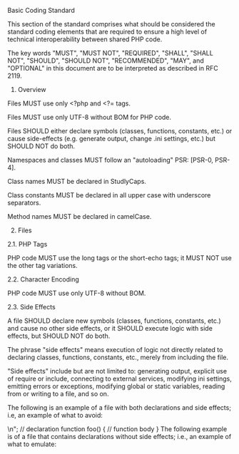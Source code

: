 Basic Coding Standard

This section of the standard comprises what should be considered the standard coding elements that are required to ensure a high level of technical interoperability between shared PHP code.

The key words "MUST", "MUST NOT", "REQUIRED", "SHALL", "SHALL NOT", "SHOULD", "SHOULD NOT", "RECOMMENDED", "MAY", and "OPTIONAL" in this document are to be interpreted as described in RFC 2119.

1. Overview

Files MUST use only <?php and <?= tags.

Files MUST use only UTF-8 without BOM for PHP code.

Files SHOULD either declare symbols (classes, functions, constants, etc.) or cause side-effects (e.g. generate output, change .ini settings, etc.) but SHOULD NOT do both.

Namespaces and classes MUST follow an "autoloading" PSR: [PSR-0, PSR-4].

Class names MUST be declared in StudlyCaps.

Class constants MUST be declared in all upper case with underscore separators.

Method names MUST be declared in camelCase.

2. Files

2.1. PHP Tags

PHP code MUST use the long <?php ?> tags or the short-echo <?= ?> tags; it MUST NOT use the other tag variations.

2.2. Character Encoding

PHP code MUST use only UTF-8 without BOM.

2.3. Side Effects

A file SHOULD declare new symbols (classes, functions, constants, etc.) and cause no other side effects, or it SHOULD execute logic with side effects, but SHOULD NOT do both.

The phrase "side effects" means execution of logic not directly related to declaring classes, functions, constants, etc., merely from including the file.

"Side effects" include but are not limited to: generating output, explicit use of require or include, connecting to external services, modifying ini settings, emitting errors or exceptions, modifying global or static variables, reading from or writing to a file, and so on.

The following is an example of a file with both declarations and side effects; i.e, an example of what to avoid:

<?php
// side effect: change ini settings
ini_set('error_reporting', E_ALL);

// side effect: loads a file
include "file.php";

// side effect: generates output
echo "<html>\n";

// declaration
function foo()
{
    // function body
}
The following example is of a file that contains declarations without side effects; i.e., an example of what to emulate:

<?php
// declaration
function foo()
{
    // function body
}

// conditional declaration is *not* a side effect
if (! function_exists('bar')) {
    function bar()
    {
        // function body
    }
}
3. Namespace and Class Names

Namespaces and classes MUST follow an "autoloading" PSR: [PSR-0, PSR-4].

This means each class is in a file by itself, and is in a namespace of at least one level: a top-level vendor name.

Class names MUST be declared in StudlyCaps.

Code written for PHP 5.3 and after MUST use formal namespaces.

For example:

<?php
// PHP 5.3 and later:
namespace Vendor\Model;

class Foo
{
}
Code written for 5.2.x and before SHOULD use the pseudo-namespacing convention of Vendor_ prefixes on class names.

<?php
// PHP 5.2.x and earlier:
class Vendor_Model_Foo
{
}
4. Class Constants, Properties, and Methods

The term "class" refers to all classes, interfaces, and traits.

4.1. Constants

Class constants MUST be declared in all upper case with underscore separators. For example:

<?php
namespace Vendor\Model;

class Foo
{
    const VERSION = '1.0';
    const DATE_APPROVED = '2012-06-01';
}
4.2. Properties

This guide intentionally avoids any recommendation regarding the use of $StudlyCaps, $camelCase, or $under_score property names.

Whatever naming convention is used SHOULD be applied consistently within a reasonable scope. That scope may be vendor-level, package-level, class-level, or method-level.

4.3. Methods

Method names MUST be declared in camelCase().
